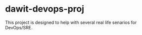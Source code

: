 # dawit-devops-proj

This project is designed to help with several real life senarios for DevOps/SRE.
